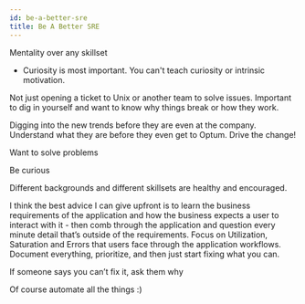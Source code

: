 ```yaml
---
id: be-a-better-sre
title: Be A Better SRE
---
```


Mentality over any skillset

* Curiosity is most important. You can't teach curiosity or intrinsic motivation.

Not just opening a ticket to Unix or another team to solve issues. Important to dig in yourself and want to know why things break or how they work.

Digging into the new trends before they are even at the company. Understand what they are before they even get to Optum. Drive the change!

Want to solve problems

Be curious

Different backgrounds and different skillsets are healthy and encouraged.

I think the best advice I can give upfront is to learn the business requirements of the application and how the business expects a user to interact with it - then comb through the application and question every minute detail that’s outside of the requirements. Focus on Utilization, Saturation and Errors that users face through the application workflows. Document everything, prioritize, and then just start fixing what you can.

If someone says you can’t fix it, ask them why

Of course automate all the things :)